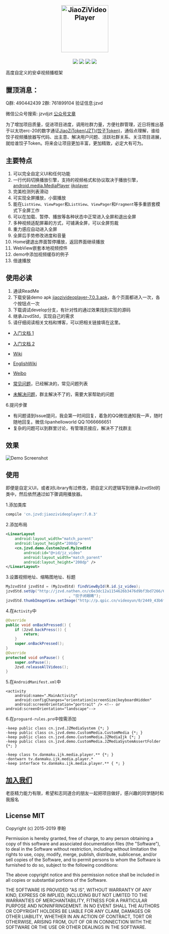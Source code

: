 <a href="https://github.com/lipangit/JiaoZiVideoPlayer" target="_blank"><p align="center"><img src="https://user-images.githubusercontent.com/2038071/42033014-0bf1c0b0-7b0e-11e8-811d-7639bcd294eb.png" alt="JiaoZiVideoPlayer" height="150px"></p></a>
--
<p align="center">
<a href="http://developer.android.com/index.html"><img src="https://img.shields.io/badge/platform-android-green.svg"></a>
<a href="http://search.maven.org/#artifactdetails%7Ccn.jzvd%7Cjiaozivideoplayer%7C5.8.2%7Caar"><img src="https://img.shields.io/badge/Maven%20Central-7.0.3-green.svg"></a>
<a href="http://choosealicense.com/licenses/mit/"><img src="https://img.shields.io/badge/license-MIT-green.svg"></a>
<a href="https://android-arsenal.com/details/1/3269"><img src="https://img.shields.io/badge/Android%20Arsenal-jiaozivideoplayer-green.svg?style=true"></a>
</p>

高度自定义的安卓视频播框架

## 置顶消息：

Q群: 490442439 2群: 761899104 验证信息:jzvd

微信公众号搜索: jzvdjzt [公众号文章](https://github.com/lipangit/JiaoZiVideoPlayer/wiki/%E5%85%AC%E4%BC%97%E5%8F%B7%E6%96%87%E7%AB%A0)

为了增加项目质量，促进项目进度，调用社群力量，方便社群管理，近日将推出基于以太坊erc-20的数字通证[JiaoZiToken(JZT)(饺子Token)](https://github.com/lipangit/JZT)，通俗点理解，谁给饺子视频播放器写代码、出主意、解决用户问题、活跃社群关系、关注项目进展，就给谁饺子Token。将来会让项目更加丰富，更加精致，必定大有可为。

## 主要特点

1. 可以完全自定义UI和任何功能
2. 一行代码切换播放引擎，支持的视频格式和协议取决于播放引擎，[android.media.MediaPlayer](https://developer.android.com/guide/topics/media/media-formats.html) [ijkplayer](https://github.com/Bilibili/ijkplayer)
3. 完美检测列表滑动
4. 可实现全屏播放，小窗播放
5. 能在`ListView`、`ViewPager`和`ListView`、`ViewPager`和`Fragment`等多重嵌套模式下全屏工作
6. 可以在加载、暂停、播放等各种状态中正常进入全屏和退出全屏
7. 多种视频适配屏幕的方式，可铺满全屏，可以全屏剪裁
8. 重力感应自动进入全屏
9. 全屏后手势修改进度和音量
10. Home键退出界面暂停播放，返回界面继续播放
11. WebView嵌套本地视频控件
12. demo中添加视频缓存的例子
13. 倍速播放

## 使用必读

1. 通读ReadMe
2. 下载安装demo apk [jiaozivideoplayer-7.0.3.apk](https://github.com/lipangit/JiaoZiVideoPlayer/releases/download/v7.0.3/jiaozivideoplayer-7.0.3.apk)，各个页面都进入一次，各个按钮点一次
3. 下载调试develop分支，有针对性的通过效果找到实现的源码
4. 继承JzvdStd，实现自己的需求
5. 请仔细阅读相关文档和博客，可以把相关链接填在这里。

* [入门文档 1](https://juejin.im/entry/5cb838b5518825186d65430a)
* [入门文档 2](https://shimo.im/docs/xj5F85W1gqEEBXRJ)
* [Wiki](https://github.com/lipangit/JiaoZiVideoPlayer/wiki)
* [EnglishWiki](https://github.com/felipetorres/VideoPlayer-Wiki)
* [Weibo](http://weibo.com/2342820395/profile?topnav=1&wvr=6&is_all=1)

* [常见问题](https://github.com/lipangit/JiaoZiVideoPlayer/wiki/常见问题)，已经解决的，常见问题列表
* [未解决问题](https://github.com/lipangit/JiaoZiVideoPlayer/wiki/未解决问题)，群主解决不了的，需要大家帮助的问题

6.提问步骤

* 有问题请到Issue提问，我会第一时间回复，着急的QQ微信通知我一声，随时随地回复。微信:lipanhelloworld QQ:1066666651
* 复杂的问题可以到群里讨论，有管理员接应，解决不了找群主

## 效果

![Demo Screenshot][1]

## 使用

即便是自定义UI，或者对Library有过修改，把自定义的逻辑写到继承JzvdStd的类中，然后依然通过如下骤调用播放器。

1.添加类库
```gradle
compile 'cn.jzvd:jiaozivideoplayer:7.0.3'
```

2.添加布局
```xml
<LinearLayout
    android:layout_width="match_parent"
    android:layout_height="200dp">
    <cn.jzvd.demo.CustomJzvd.MyJzvdStd
        android:id="@+id/jz_video"
        android:layout_width="match_parent"
        android:layout_height="200dp" />
</LinearLayout>
```

3.设置视频地址、缩略图地址、标题
```java
MyJzvdStd jzvdStd = (MyJzvdStd) findViewById(R.id.jz_video);
jzvdStd.setUp("http://jzvd.nathen.cn/c6e3dc12a1154626b3476d9bf3bd7266/6b56c5f0dc31428083757a45764763b0-5287d2089db37e62345123a1be272f8b.mp4"
                            , "饺子闭眼睛");
jzvdStd.thumbImageView.setImage("http://p.qpic.cn/videoyun/0/2449_43b6f696980311e59ed467f22794e792_1/640");
```

4.在`Activity`中
```java
@Override
public void onBackPressed() {
    if (Jzvd.backPress()) {
        return;
    }
    super.onBackPressed();
}
@Override
protected void onPause() {
    super.onPause();
    Jzvd.releaseAllVideos();
}
```

5.在`AndroidManifest.xml`中
```
<activity
    android:name=".MainActivity"
    android:configChanges="orientation|screenSize|keyboardHidden"
    android:screenOrientation="portrait" /> <!-- or android:screenOrientation="landscape"-->
```

6.在`proguard-rules.pro`中按需添加
```
-keep public class cn.jzvd.JZMediaSystem {*; }
-keep public class cn.jzvd.demo.CustomMedia.CustomMedia {*; }
-keep public class cn.jzvd.demo.CustomMedia.JZMediaIjk {*; }
-keep public class cn.jzvd.demo.CustomMedia.JZMediaSystemAssertFolder {*; }

-keep class tv.danmaku.ijk.media.player.** {*; }
-dontwarn tv.danmaku.ijk.media.player.*
-keep interface tv.danmaku.ijk.media.player.** { *; }
```



## [加入我们](https://github.com/lipangit/JiaoZiVideoPlayer/wiki/加入我们) 

老臣精力能力有限，希望和志同道合的朋友一起把项目做好，感兴趣的同学随时和我报名




## License MIT

Copyright (c) 2015-2019 李盼

Permission is hereby granted, free of charge, to any person obtaining a copy of this software and associated documentation files (the "Software"), to deal in the Software without restriction, including without limitation the rights to use, copy, modify, merge, publish, distribute, sublicense, and/or sell copies of the Software, and to permit persons to whom the Software is furnished to do so, subject to the following conditions:

The above copyright notice and this permission notice shall be included in all copies or substantial portions of the Software.

THE SOFTWARE IS PROVIDED "AS IS", WITHOUT WARRANTY OF ANY KIND, EXPRESS OR IMPLIED, INCLUDING BUT NOT LIMITED TO THE WARRANTIES OF MERCHANTABILITY, FITNESS FOR A PARTICULAR PURPOSE AND NONINFRINGEMENT. IN NO EVENT SHALL THE AUTHORS OR COPYRIGHT HOLDERS BE LIABLE FOR ANY CLAIM, DAMAGES OR OTHER LIABILITY, WHETHER IN AN ACTION OF CONTRACT, TORT OR OTHERWISE, ARISING FROM, OUT OF OR IN CONNECTION WITH THE SOFTWARE OR THE USE OR OTHER DEALINGS IN THE SOFTWARE.

[1]: https://user-images.githubusercontent.com/2038071/31045150-a077cc8a-a5a2-11e7-8dc2-7a0e3a9f3e62.jpg